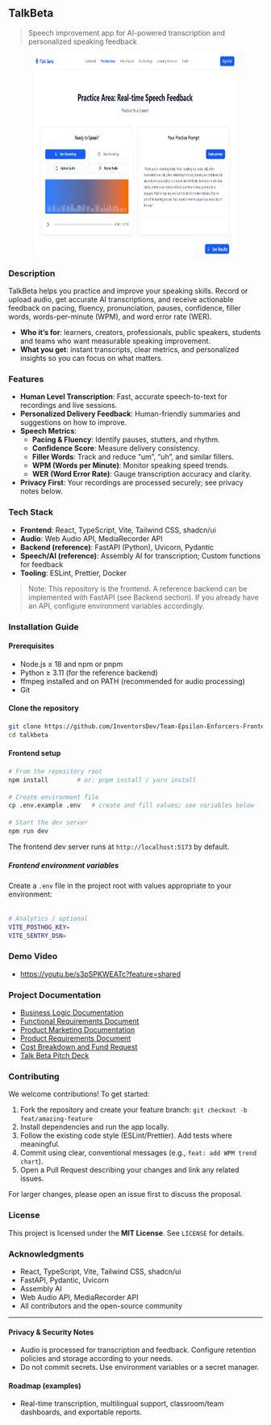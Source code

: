 ## TalkBeta

> Speech improvement app for AI-powered transcription and personalized speaking feedback

<p align="center">
  <img src="/talk-beta/src/assets/talk-beta-page.png" alt="TalkBeta practice page" width="400" height="400"/>
</p>

### Description
TalkBeta helps you practice and improve your speaking skills. Record or upload audio, get accurate AI transcriptions, and receive actionable feedback on pacing, fluency, pronunciation, pauses, confidence, filler words, words-per-minute (WPM), and word error rate (WER).

- **Who it’s for**: learners, creators, professionals, public speakers, students and teams who want measurable speaking improvement.
- **What you get**: instant transcripts, clear metrics, and personalized insights so you can focus on what matters.

### Features
- **Human Level Transcription**: Fast, accurate speech-to-text for recordings and live sessions.
- **Personalized Delivery Feedback**: Human-friendly summaries and suggestions on how to improve.
- **Speech Metrics**:
  - **Pacing & Fluency**: Identify pauses, stutters, and rhythm.
  - **Confidence Score**: Measure delivery consistency.
  - **Filler Words**: Track and reduce “um”, “uh”, and similar fillers.
  - **WPM (Words per Minute)**: Monitor speaking speed trends.
  - **WER (Word Error Rate)**: Gauge transcription accuracy and clarity.
- **Privacy First**: Your recordings are processed securely; see privacy notes below.

### Tech Stack
- **Frontend**: React, TypeScript, Vite, Tailwind CSS, shadcn/ui
- **Audio**: Web Audio API, MediaRecorder API
- **Backend (reference)**: FastAPI (Python), Uvicorn, Pydantic
- **Speech/AI (reference)**: Assembly AI for transcription; Custom functions for feedback
- **Tooling**: ESLint, Prettier, Docker

> Note: This repository is the frontend. A reference backend can be implemented with FastAPI (see Backend section). If you already have an API, configure environment variables accordingly.

### Installation Guide

#### Prerequisites
- Node.js ≥ 18 and npm or pnpm
- Python ≥ 3.11 (for the reference backend)
- ffmpeg installed and on PATH (recommended for audio processing)
- Git

#### Clone the repository
```bash
git clone https://github.com/InventorsDev/Team-Epsilon-Enforcers-Frontend.git
cd talkbeta
```

#### Frontend setup
```bash
# From the repository root
npm install        # or: pnpm install / yarn install

# Create environment file
cp .env.example .env   # create and fill values; see variables below

# Start the dev server
npm run dev
```
The frontend dev server runs at `http://localhost:5173` by default.

##### Frontend environment variables
Create a `.env` file in the project root with values appropriate to your environment:
```bash

# Analytics / optional
VITE_POSTHOG_KEY=
VITE_SENTRY_DSN=
```


### Demo Video
- https://youtu.be/s3pSPKWEATc?feature=shared


### Project Documentation
- [Business Logic Documentation](../docs/Business%20Logic%20Documentation%20–%20Talk%20Beta%20Rev%201.pdf)
- [Functional Requirements Document](../docs/FUNCTIONAL%20REQUIREMENTS%20DOCUMENT%20.pdf)
- [Product Marketing Documentation](../docs/Product%20Marketing%20Documentation%20–%20Talk%20Beta.pdf)
- [Product Requirements Document](../docs/Product-Requirements-%20Document%20_Talk%20Beta.docx.pdf)
- [Cost Breakdown and Fund Request](../docs/Cost%20Breakdown%20&%20Funding%20Request.pdf)
- [Talk Beta Pitch Deck](../docs/Talk%20Beta%20Pitch%20Deck.pdf)



### Contributing
We welcome contributions! To get started:
1. Fork the repository and create your feature branch: `git checkout -b feat/amazing-feature`
2. Install dependencies and run the app locally.
3. Follow the existing code style (ESLint/Prettier). Add tests where meaningful.
4. Commit using clear, conventional messages (e.g., `feat: add WPM trend chart`).
5. Open a Pull Request describing your changes and link any related issues.

For larger changes, please open an issue first to discuss the proposal.

### License
This project is licensed under the **MIT License**. See `LICENSE` for details.

### Acknowledgments
- React, TypeScript, Vite, Tailwind CSS, shadcn/ui
- FastAPI, Pydantic, Uvicorn
- Assembly AI 
- Web Audio API, MediaRecorder API
- All contributors and the open-source community

---

#### Privacy & Security Notes
- Audio is processed for transcription and feedback. Configure retention policies and storage according to your needs.
- Do not commit secrets. Use environment variables or a secret manager.

#### Roadmap (examples)
- Real-time transcription, multilingual support, classroom/team dashboards, and exportable reports.
